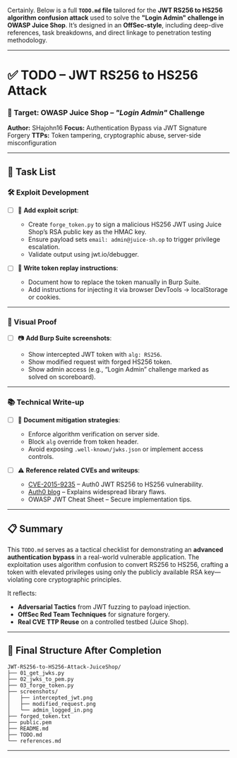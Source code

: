 Certainly. Below is a full **`TODO.md` file** tailored for the **JWT RS256 to HS256 algorithm confusion attack** used to solve the **"Login Admin" challenge in OWASP Juice Shop**. It’s designed in an **OffSec-style**, including deep-dive references, task breakdowns, and direct linkage to penetration testing methodology.

---

# ✅ TODO – JWT RS256 to HS256 Attack

### 🎯 Target: OWASP Juice Shop – *"Login Admin"* Challenge

**Author:** SHajohn16
**Focus:** Authentication Bypass via JWT Signature Forgery
**TTPs:** Token tampering, cryptographic abuse, server-side misconfiguration

---

## 🚧 Task List

### 🛠️ Exploit Development

* [ ] 🔧 **Add exploit script**:

  * Create `forge_token.py` to sign a malicious HS256 JWT using Juice Shop’s RSA public key as the HMAC key.
  * Ensure payload sets `email: admin@juice-sh.op` to trigger privilege escalation.
  * Validate output using jwt.io/debugger.

* [ ] 🧪 **Write token replay instructions**:

  * Document how to replace the token manually in Burp Suite.
  * Add instructions for injecting it via browser DevTools → localStorage or cookies.

---

### 📸 Visual Proof

* [ ] 📷 **Add Burp Suite screenshots**:

  * Show intercepted JWT token with `alg: RS256`.
  * Show modified request with forged HS256 token.
  * Show admin access (e.g., “Login Admin” challenge marked as solved on scoreboard).

---

### 📚 Technical Write-up

* [ ] 📄 **Document mitigation strategies**:

  * Enforce algorithm verification on server side.
  * Block `alg` override from token header.
  * Avoid exposing `.well-known/jwks.json` or implement access controls.

* [ ] ⚠️ **Reference related CVEs and writeups**:

  * [CVE-2015-9235](https://nvd.nist.gov/vuln/detail/CVE-2015-9235) – Auth0 JWT RS256 to HS256 vulnerability.
  * [Auth0 blog](https://auth0.com/blog/critical-vulnerabilities-in-json-web-token-libraries/) – Explains widespread library flaws.
  * OWASP JWT Cheat Sheet – Secure implementation tips.

---

## 📋 Summary

This `TODO.md` serves as a tactical checklist for demonstrating an **advanced authentication bypass** in a real-world vulnerable application. The exploitation uses algorithm confusion to convert RS256 to HS256, crafting a token with elevated privileges using only the publicly available RSA key—violating core cryptographic principles.

It reflects:

* **Adversarial Tactics** from JWT fuzzing to payload injection.
* **OffSec Red Team Techniques** for signature forgery.
* **Real CVE TTP Reuse** on a controlled testbed (Juice Shop).

---

## 📂 Final Structure After Completion

```
JWT-RS256-to-HS256-Attack-JuiceShop/
├── 01_get_jwks.py
├── 02_jwks_to_pem.py
├── 03_forge_token.py
├── screenshots/
│   ├── intercepted_jwt.png
│   ├── modified_request.png
│   └── admin_logged_in.png
├── forged_token.txt
├── public.pem
├── README.md
├── TODO.md
└── references.md
```

---

